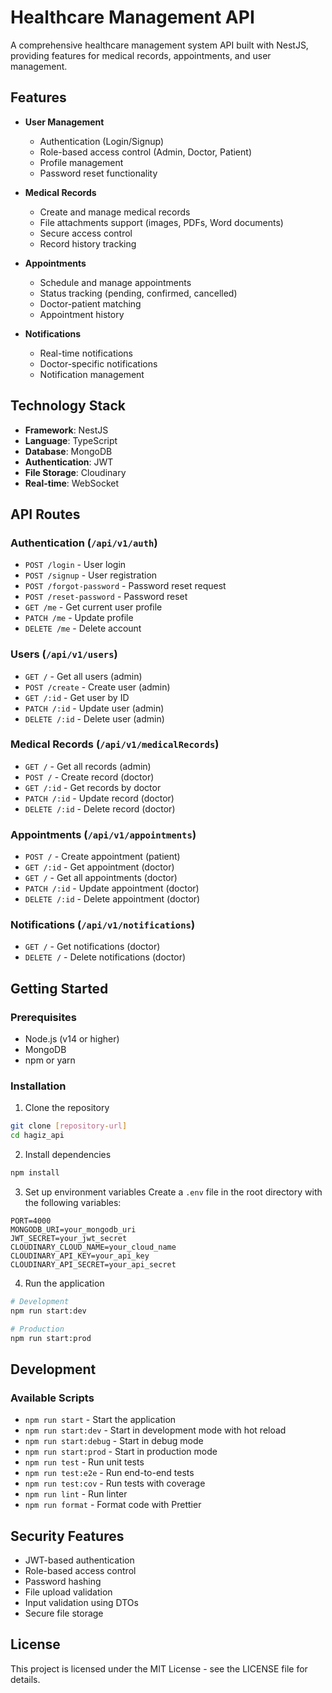 # Healthcare Management API

A comprehensive healthcare management system API built with NestJS, providing features for medical records, appointments, and user management.

## Features

- **User Management**
  - Authentication (Login/Signup)
  - Role-based access control (Admin, Doctor, Patient)
  - Profile management
  - Password reset functionality

- **Medical Records**
  - Create and manage medical records
  - File attachments support (images, PDFs, Word documents)
  - Secure access control
  - Record history tracking

- **Appointments**
  - Schedule and manage appointments
  - Status tracking (pending, confirmed, cancelled)
  - Doctor-patient matching
  - Appointment history

- **Notifications**
  - Real-time notifications
  - Doctor-specific notifications
  - Notification management

## Technology Stack

- **Framework**: NestJS
- **Language**: TypeScript
- **Database**: MongoDB
- **Authentication**: JWT
- **File Storage**: Cloudinary
- **Real-time**: WebSocket

## API Routes

### Authentication (`/api/v1/auth`)
- `POST /login` - User login
- `POST /signup` - User registration
- `POST /forgot-password` - Password reset request
- `POST /reset-password` - Password reset
- `GET /me` - Get current user profile
- `PATCH /me` - Update profile
- `DELETE /me` - Delete account

### Users (`/api/v1/users`)
- `GET /` - Get all users (admin)
- `POST /create` - Create user (admin)
- `GET /:id` - Get user by ID
- `PATCH /:id` - Update user (admin)
- `DELETE /:id` - Delete user (admin)

### Medical Records (`/api/v1/medicalRecords`)
- `GET /` - Get all records (admin)
- `POST /` - Create record (doctor)
- `GET /:id` - Get records by doctor
- `PATCH /:id` - Update record (doctor)
- `DELETE /:id` - Delete record (doctor)

### Appointments (`/api/v1/appointments`)
- `POST /` - Create appointment (patient)
- `GET /:id` - Get appointment (doctor)
- `GET /` - Get all appointments (doctor)
- `PATCH /:id` - Update appointment (doctor)
- `DELETE /:id` - Delete appointment (doctor)

### Notifications (`/api/v1/notifications`)
- `GET /` - Get notifications (doctor)
- `DELETE /` - Delete notifications (doctor)

## Getting Started

### Prerequisites
- Node.js (v14 or higher)
- MongoDB
- npm or yarn

### Installation

1. Clone the repository
```bash
git clone [repository-url]
cd hagiz_api
```

2. Install dependencies
```bash
npm install
```

3. Set up environment variables
Create a `.env` file in the root directory with the following variables:
```
PORT=4000
MONGODB_URI=your_mongodb_uri
JWT_SECRET=your_jwt_secret
CLOUDINARY_CLOUD_NAME=your_cloud_name
CLOUDINARY_API_KEY=your_api_key
CLOUDINARY_API_SECRET=your_api_secret
```

4. Run the application
```bash
# Development
npm run start:dev

# Production
npm run start:prod
```

## Development

### Available Scripts
- `npm run start` - Start the application
- `npm run start:dev` - Start in development mode with hot reload
- `npm run start:debug` - Start in debug mode
- `npm run start:prod` - Start in production mode
- `npm run test` - Run unit tests
- `npm run test:e2e` - Run end-to-end tests
- `npm run test:cov` - Run tests with coverage
- `npm run lint` - Run linter
- `npm run format` - Format code with Prettier

## Security Features

- JWT-based authentication
- Role-based access control
- Password hashing
- File upload validation
- Input validation using DTOs
- Secure file storage

## License

This project is licensed under the MIT License - see the LICENSE file for details.
